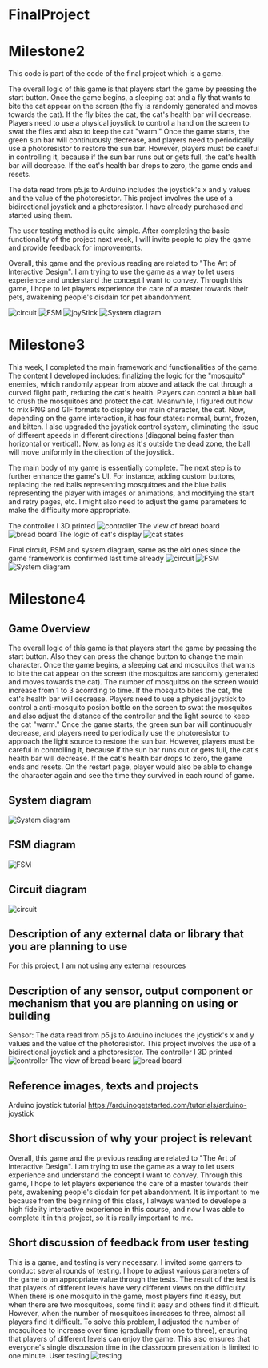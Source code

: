 # FinalProject

# Milestone2
This code is part of the code of the final project which is a game.

The overall logic of this game is that players start the game by pressing the start button. Once the game begins, a sleeping cat and a fly that wants to bite the cat appear on the screen (the fly is randomly generated and moves towards the cat). If the fly bites the cat, the cat's health bar will decrease. Players need to use a physical joystick to control a hand on the screen to swat the flies and also to keep the cat "warm." Once the game starts, the green sun bar will continuously decrease, and players need to periodically use a photoresistor to restore the sun bar. However, players must be careful in controlling it, because if the sun bar runs out or gets full, the cat's health bar will decrease. If the cat's health bar drops to zero, the game ends and resets.

The data read from p5.js to Arduino includes the joystick's x and y values and the value of the photoresistor. 
This project involves the use of a bidirectional joystick and a photoresistor. I have already purchased and started using them.

The user testing method is quite simple. After completing the basic functionality of the project next week, I will invite people to play the game and provide feedback for improvements.

Overall, this game and the previous reading are related to "The Art of Interactive Design". I am trying to use the game as a way to let users experience and understand the concept I want to convey. Through this game, I hope to let players experience the care of a master towards their pets, awakening people's disdain for pet abandonment.
 
![circuit](./circuit.jpg)
![FSM](./FSM.jpg)
![joyStick](./joyStick.jpg)
![System diagram](./systemDiagram.jpg)


# Milestone3
This week, I completed the main framework and functionalities of the game. The content I developed includes: finalizing the logic for the "mosquito" enemies, which randomly appear from above and attack the cat through a curved flight path, reducing the cat's health. Players can control a blue ball to crush the mosquitoes and protect the cat. Meanwhile, I figured out how to mix PNG and GIF formats to display our main character, the cat. Now, depending on the game interaction, it has four states: normal, burnt, frozen, and bitten. I also upgraded the joystick control system, eliminating the issue of different speeds in different directions (diagonal being faster than horizontal or vertical). Now, as long as it's outside the dead zone, the ball will move uniformly in the direction of the joystick.

The main body of my game is essentially complete. The next step is to further enhance the game's UI. For instance, adding custom buttons, replacing the red balls representing mosquitoes and the blue balls representing the player with images or animations, and modifying the start and retry pages, etc. I might also need to adjust the game parameters to make the difficulty more appropriate.

The controller I 3D printed
![controller](./DIYController.JPG)
The view of bread board
![bread board](./breadBoard.JPG)
The logic of cat's display
![cat states](./catStates.jpg)

Final circuit, FSM and system diagram, same as the old ones since the game framework is confirmed last time already
![circuit](./circuit.jpg)
![FSM](./FSM.jpg)
![System diagram](./systemDiagram.jpg)

# Milestone4
## Game Overview
The overall logic of this game is that players start the game by pressing the start button. Also they can press the change button to change the main character. Once the game begins, a sleeping cat and mosquitos that wants to bite the cat appear on the screen (the mosquitos are randomly generated and moves towards the cat). The number of mosquitos on the screen would increase from 1 to 3 acorrding to time. If the mosquito bites the cat, the cat's health bar will decrease. Players need to use a physical joystick to control a anti-mosquito posion bottle on the screen to swat the mosquitos and also adjust the distance of the controller and the light source to keep the cat "warm." Once the game starts, the green sun bar will continuously decrease, and players need to periodically use the photoresistor to approach the light source to restore the sun bar. However, players must be careful in controlling it, because if the sun bar runs out or gets full, the cat's health bar will decrease. If the cat's health bar drops to zero, the game ends and resets. On the restart page, player would also be able to change the character again and see the time they survived in each round of game.
## System diagram
![System diagram](./systemDiagram.jpg)
## FSM diagram
![FSM](./FSM.jpg)
## Circuit diagram
![circuit](./circuit.jpg)
## Description of any external data or library that you are planning to use
For this project, I am not using any external resources
## Description of any sensor, output component or mechanism that you are planning on using or building
Sensor: The data read from p5.js to Arduino includes the joystick's x and y values and the value of the photoresistor. 
This project involves the use of a bidirectional joystick and a photoresistor.
The controller I 3D printed
![controller](./DIYController.JPG)
The view of bread board
![bread board](./breadBoard.JPG)
## Reference images, texts and projects
Arduino joystick tutorial
https://arduinogetstarted.com/tutorials/arduino-joystick
## Short discussion of why your project is relevant
Overall, this game and the previous reading are related to "The Art of Interactive Design". I am trying to use the game as a way to let users experience and understand the concept I want to convey. Through this game, I hope to let players experience the care of a master towards their pets, awakening people's disdain for pet abandonment. It is important to me because from the beginning of this class, I always wanted to develope a high fidelity interactive experience in this course, and now I was able to complete it in this project, so it is really important to me.
## Short discussion of feedback from user testing
This is a game, and testing is very necessary. I invited some gamers to conduct several rounds of testing. I hope to adjust various parameters of the game to an appropriate value through the tests. The result of the test is that players of different levels have very different views on the difficulty. When there is one mosquito in the game, most players find it easy, but when there are two mosquitoes, some find it easy and others find it difficult. However, when the number of mosquitoes increases to three, almost all players find it difficult. To solve this problem, I adjusted the number of mosquitoes to increase over time (gradually from one to three), ensuring that players of different levels can enjoy the game. This also ensures that everyone's single discussion time in the classroom presentation is limited to one minute.
User testing
![testing](./test.jpg)
